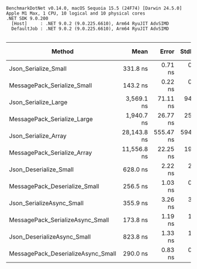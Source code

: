 ```

BenchmarkDotNet v0.14.0, macOS Sequoia 15.5 (24F74) [Darwin 24.5.0]
Apple M1 Max, 1 CPU, 10 logical and 10 physical cores
.NET SDK 9.0.200
  [Host]     : .NET 9.0.2 (9.0.225.6610), Arm64 RyuJIT AdvSIMD
  DefaultJob : .NET 9.0.2 (9.0.225.6610), Arm64 RyuJIT AdvSIMD


```

| Method                             |        Mean |     Error |    StdDev | Ratio | RatioSD |   Gen0 | Allocated | Alloc Ratio |
|------------------------------------|------------:|----------:|----------:|------:|--------:|-------:|----------:|------------:|
| Json_Serialize_Small               |    331.8 ns |   0.71 ns |   0.63 ns |  1.00 |    0.00 | 0.0854 |     536 B |        1.00 |
| MessagePack_Serialize_Small        |    143.2 ns |   0.22 ns |   0.21 ns |  0.43 |    0.00 | 0.0153 |      96 B |        0.18 |
| Json_Serialize_Large               |  3,569.1 ns |  71.11 ns |  94.93 ns | 10.76 |    0.28 | 1.6365 |   10288 B |       19.19 |
| MessagePack_Serialize_Large        |  1,940.7 ns |  26.77 ns |  25.04 ns |  5.85 |    0.07 | 1.5373 |    9664 B |       18.03 |
| Json_Serialize_Array               | 28,143.8 ns | 555.47 ns | 594.35 ns | 84.82 |    1.75 | 2.9602 |   18640 B |       34.78 |
| MessagePack_Serialize_Array        | 11,556.8 ns |  22.25 ns |  19.73 ns | 34.83 |    0.09 | 0.9155 |    5800 B |       10.82 |
| Json_Deserialize_Small             |    628.0 ns |   2.22 ns |   2.08 ns |  1.89 |    0.01 | 0.1688 |    1064 B |        1.99 |
| MessagePack_Deserialize_Small      |    256.5 ns |   1.03 ns |   0.91 ns |  0.77 |    0.00 | 0.0801 |     504 B |        0.94 |
| Json_SerializeAsync_Small          |    355.9 ns |   3.26 ns |   3.05 ns |  1.07 |    0.01 | 0.1082 |     680 B |        1.27 |
| MessagePack_SerializeAsync_Small   |    173.8 ns |   1.19 ns |   1.11 ns |  0.52 |    0.00 | 0.0381 |     240 B |        0.45 |
| Json_DeserializeAsync_Small        |    823.8 ns |   1.33 ns |   1.25 ns |  2.48 |    0.01 | 0.2022 |    1272 B |        2.37 |
| MessagePack_DeserializeAsync_Small |    290.0 ns |   0.83 ns |   0.69 ns |  0.87 |    0.00 | 0.1030 |     648 B |        1.21 |
